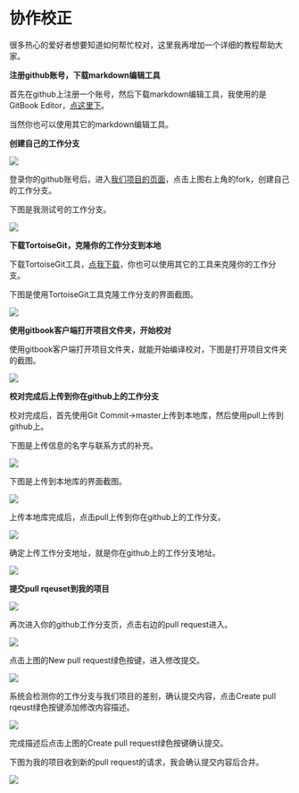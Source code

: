 # 协作校正

很多热心的爱好者想要知道如何帮忙校对，这里我再增加一个详细的教程帮助大家。

**注册github账号，下载markdown编辑工具**

首先在github上注册一个账号，然后下载markdown编辑工具，我使用的是GitBook Editor，[点这里下](https://github.com/GitbookIO/editor/releases)。

当然你也可以使用其它的markdown编辑工具。

**创建自己的工作分支**

![](https://github.com/cwc1987/QmlBook-In-Chinese/blob/master/other/process_images/1.PNG?raw=true)

登录你的github账号后，进入[我们项目的页面](https://github.com/cwc1987/Qt5-Cadaques-In-Chinese)，点击上图右上角的fork，创建自己的工作分支。

下图是我测试号的工作分支。

![](https://github.com/cwc1987/QmlBook-In-Chinese/blob/master/other/process_images/2.PNG?raw=true)

**下载TortoiseGit，克隆你的工作分支到本地**

下载TortoiseGit工具，[点我下载](https://code.google.com/p/tortoisegit/wiki/Download)，你也可以使用其它的工具来克隆你的工作分支。

下图是使用TortoiseGit工具克隆工作分支的界面截图。

![](https://github.com/cwc1987/QmlBook-In-Chinese/blob/master/other/process_images/3.PNG?raw=true)

**使用gitbook客户端打开项目文件夹，开始校对**

使用gitbook客户端打开项目文件夹，就能开始编译校对，下图是打开项目文件夹的截图。

![](https://github.com/cwc1987/QmlBook-In-Chinese/blob/master/other/process_images/4.PNG?raw=true)

**校对完成后上传到你在github上的工作分支**

校对完成后，首先使用Git Commit->master上传到本地库，然后使用pull上传到github上。

下图是上传信息的名字与联系方式的补充。

![](https://github.com/cwc1987/QmlBook-In-Chinese/blob/master/other/process_images/5.PNG?raw=true)

下图是上传到本地库的界面截图。

![](https://github.com/cwc1987/QmlBook-In-Chinese/blob/master/other/process_images/6.PNG?raw=true)

上传本地库完成后，点击pull上传到你在github上的工作分支。

![](https://github.com/cwc1987/QmlBook-In-Chinese/blob/master/other/process_images/7.PNG?raw=true)

确定上传工作分支地址，就是你在github上的工作分支地址。

![](https://github.com/cwc1987/QmlBook-In-Chinese/blob/master/other/process_images/8.PNG?raw=true)

**提交pull rqeuset到我的项目**

![](https://github.com/cwc1987/QmlBook-In-Chinese/blob/master/other/process_images/9.PNG?raw=true)

再次进入你的github工作分支页，点击右边的pull request进入。

![](https://github.com/cwc1987/QmlBook-In-Chinese/blob/master/other/process_images/10.PNG?raw=true)

点击上图的New pull request绿色按键，进入修改提交。

![](https://github.com/cwc1987/QmlBook-In-Chinese/blob/master/other/process_images/11.PNG?raw=true)

系统会检测你的工作分支与我们项目的差别，确认提交内容，点击Create pull rqeust绿色按键添加修改内容描述。

![](https://github.com/cwc1987/QmlBook-In-Chinese/blob/master/other/process_images/12.PNG?raw=true)

完成描述后点击上图的Create pull request绿色按键确认提交。

下图为我的项目收到新的pull request的请求，我会确认提交内容后合并。

![](https://github.com/cwc1987/QmlBook-In-Chinese/blob/master/other/process_images/13.PNG?raw=true)
